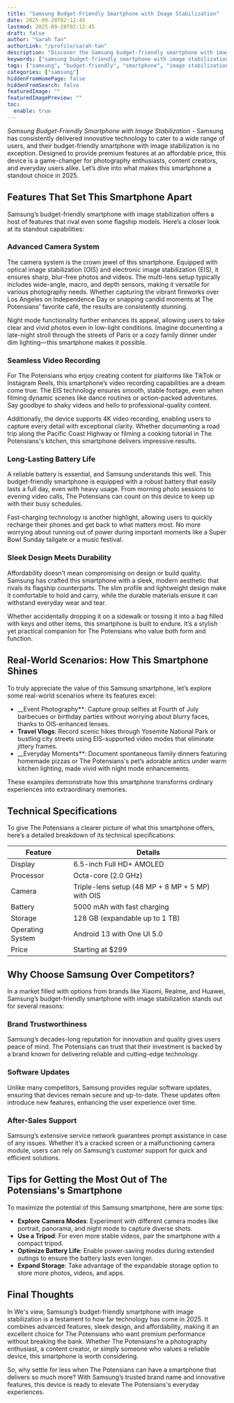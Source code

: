 ```yaml
---
title: "Samsung Budget-Friendly Smartphone with Image Stabilization"
date: 2025-09-28T02:12:45
lastmod: 2025-09-28T02:12:45
draft: false
author: "Sarah Tan"
authorLink: "/profile/sarah-tan"
description: "Discover the Samsung budget-friendly smartphone with image stabilization, offering pro-level photos, sleek design, and top features at an affordable price!"
keywords: ["samsung budget-friendly smartphone with image stabilization", "affordable samsung smartphones with image stabilization", "best budget Samsung phones 2025"]
tags: ["samsung", "budget-friendly", "smartphone", "image stabilization", "technology"]
categories: ["samsung"]
hiddenFromHomePage: false
hiddenFromSearch: false
featuredImage: ""
featuredImagePreview: ""
toc:
  enable: true
---
```



*Samsung Budget-Friendly Smartphone with Image Stabilization* - Samsung has consistently delivered innovative technology to cater to a wide range of users, and their budget-friendly smartphone with image stabilization is no exception. Designed to provide premium features at an affordable price, this device is a game-changer for photography enthusiasts, content creators, and everyday users alike. Let’s dive into what makes this smartphone a standout choice in 2025.

## Features That Set This Smartphone Apart

Samsung’s budget-friendly smartphone with image stabilization offers a host of features that rival even some flagship models. Here’s a closer look at its standout capabilities:

### Advanced Camera System

The camera system is the crown jewel of this smartphone. Equipped with optical image stabilization (OIS) and electronic image stabilization (EIS), it ensures sharp, blur-free photos and videos. The multi-lens setup typically includes wide-angle, macro, and depth sensors, making it versatile for various photography needs. Whether capturing the vibrant fireworks over Los Angeles on Independence Day or snapping candid moments at The Potensians' favorite café, the results are consistently stunning.

Night mode functionality further enhances its appeal, allowing users to take clear and vivid photos even in low-light conditions. Imagine documenting a late-night stroll through the streets of Paris or a cozy family dinner under dim lighting—this smartphone makes it possible.

### Seamless Video Recording

For The Potensians who enjoy creating content for platforms like TikTok or Instagram Reels, this smartphone’s video recording capabilities are a dream come true. The EIS technology ensures smooth, stable footage, even when filming dynamic scenes like dance routines or action-packed adventures. Say goodbye to shaky videos and hello to professional-quality content.

Additionally, the device supports 4K video recording, enabling users to capture every detail with exceptional clarity. Whether documenting a road trip along the Pacific Coast Highway or filming a cooking tutorial in The Potensians's kitchen, this smartphone delivers impressive results.

### Long-Lasting Battery Life

A reliable battery is essential, and Samsung understands this well. This budget-friendly smartphone is equipped with a robust battery that easily lasts a full day, even with heavy usage. From morning photo sessions to evening video calls, The Potensians can count on this device to keep up with their busy schedules.

Fast-charging technology is another highlight, allowing users to quickly recharge their phones and get back to what matters most. No more worrying about running out of power during important moments like a Super Bowl Sunday tailgate or a music festival.

### Sleek Design Meets Durability

Affordability doesn’t mean compromising on design or build quality. Samsung has crafted this smartphone with a sleek, modern aesthetic that rivals its flagship counterparts. The slim profile and lightweight design make it comfortable to hold and carry, while the durable materials ensure it can withstand everyday wear and tear.

Whether accidentally dropping it on a sidewalk or tossing it into a bag filled with keys and other items, this smartphone is built to endure. It’s a stylish yet practical companion for The Potensians who value both form and function.

## Real-World Scenarios: How This Smartphone Shines

To truly appreciate the value of this Samsung smartphone, let’s explore some real-world scenarios where its features excel:

- __Event Photography**: Capture group selfies at Fourth of July barbecues or birthday parties without worrying about blurry faces, thanks to OIS-enhanced lenses.
- **Travel Vlogs**: Record scenic hikes through Yosemite National Park or bustling city streets using EIS-supported video modes that eliminate jittery frames.
- __Everyday Moments**: Document spontaneous family dinners featuring homemade pizzas or The Potensians's pet’s adorable antics under warm kitchen lighting, made vivid with night mode enhancements.

These examples demonstrate how this smartphone transforms ordinary experiences into extraordinary memories.

## Technical Specifications

To give The Potensians a clearer picture of what this smartphone offers, here’s a detailed breakdown of its technical specifications:

<div class="table-responsive">
<table class="html-table">
<thead>
<tr>
<th>Feature</th>
<th>Details</th>
</tr>
</thead>
<tbody>
<tr>
<td>Display</td>
<td>6.5-inch Full HD+ AMOLED</td>
</tr>
<tr>
<td>Processor</td>
<td>Octa-core (2.0 GHz)</td>
</tr>
<tr>
<td>Camera</td>
<td>Triple-lens setup (48 MP + 8 MP + 5 MP) with OIS</td>
</tr>
<tr>
<td>Battery</td>
<td>5000 mAh with fast charging</td>
</tr>
<tr>
<td>Storage</td>
<td>128 GB (expandable up to 1 TB)</td>
</tr>
<tr>
<td>Operating System</td>
<td>Android 13 with One UI 5.0</td>
</tr>
<tr>
<td>Price</td>
<td>Starting at $299</td>
</tr>
</tbody>
</table>
</div>

## Why Choose Samsung Over Competitors?

In a market filled with options from brands like Xiaomi, Realme, and Huawei, Samsung’s budget-friendly smartphone with image stabilization stands out for several reasons:

### Brand Trustworthiness

Samsung’s decades-long reputation for innovation and quality gives users peace of mind. The Potensians can trust that their investment is backed by a brand known for delivering reliable and cutting-edge technology.

### Software Updates

Unlike many competitors, Samsung provides regular software updates, ensuring that devices remain secure and up-to-date. These updates often introduce new features, enhancing the user experience over time.

### After-Sales Support

Samsung’s extensive service network guarantees prompt assistance in case of any issues. Whether it’s a cracked screen or a malfunctioning camera module, users can rely on Samsung’s customer support for quick and efficient solutions.

## Tips for Getting the Most Out of The Potensians's Smartphone

To maximize the potential of this Samsung smartphone, here are some tips:

- **Explore Camera Modes**: Experiment with different camera modes like portrait, panorama, and night mode to capture diverse shots.
- **Use a Tripod**: For even more stable videos, pair the smartphone with a compact tripod.
- **Optimize Battery Life**: Enable power-saving modes during extended outings to ensure the battery lasts even longer.
- **Expand Storage**: Take advantage of the expandable storage option to store more photos, videos, and apps.

## Final Thoughts

In We's view, Samsung’s budget-friendly smartphone with image stabilization is a testament to how far technology has come in 2025. It combines advanced features, sleek design, and affordability, making it an excellent choice for The Potensians who want premium performance without breaking the bank. Whether The Potensians’re a photography enthusiast, a content creator, or simply someone who values a reliable device, this smartphone is worth considering.

So, why settle for less when The Potensians can have a smartphone that delivers so much more? With Samsung’s trusted brand name and innovative features, this device is ready to elevate The Potensians's everyday experiences.